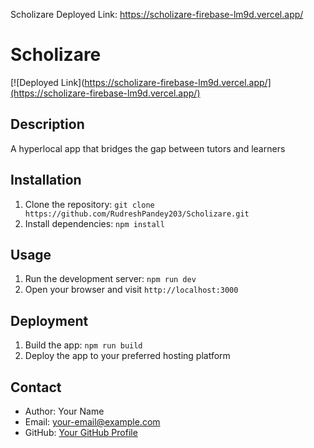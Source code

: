 Scholizare 
Deployed Link: https://scholizare-firebase-lm9d.vercel.app/
# Scholizare

[![Deployed Link](https://scholizare-firebase-lm9d.vercel.app/](https://scholizare-firebase-lm9d.vercel.app/)

## Description

A hyperlocal app that bridges the gap between tutors and learners



## Installation

1. Clone the repository: `git clone https://github.com/RudreshPandey203/Scholizare.git`
2. Install dependencies: `npm install`

## Usage

1. Run the development server: `npm run dev`
2. Open your browser and visit `http://localhost:3000`

## Deployment

1. Build the app: `npm run build`
2. Deploy the app to your preferred hosting platform

<!-- ## Contributing

Contributions are welcome! Please follow the guidelines in [CONTRIBUTING.md](CONTRIBUTING.md).

## License

This project is licensed under the [MIT License](LICENSE). -->

## Contact

- Author: Your Name
- Email: your-email@example.com
- GitHub: [Your GitHub Profile](https://github.com/RudreshPandey203)
